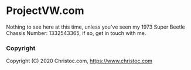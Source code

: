 # ProjectVW.com

Nothing to see here at this time, unless you've seen my 1973 Super Beetle Chassis Number: 1332543365, if so, get in touch with me.

### Copyright

Copyright (C) 2020 Christoc.com, https://www.christoc.com
